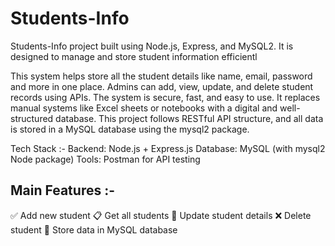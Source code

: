 # Students-Info
Students-Info project built using Node.js, Express, and MySQL2. It is designed to manage and store student information efficientl


This system helps store all the student details like name, email, password and more in one place.
Admins can add, view, update, and delete student records using APIs. The system is secure, fast, and easy to use. It replaces manual systems like Excel sheets or notebooks with a digital and well-structured database.
This project follows RESTful API structure, and all data is stored in a MySQL database using the mysql2 package.

Tech Stack :-
Backend: Node.js + Express.js
Database: MySQL (with mysql2 Node package)
Tools: Postman for API testing

## Main Features :-
✅ Add new student
📋 Get all students
📝 Update student details
❌ Delete student
📂 Store data in MySQL database
